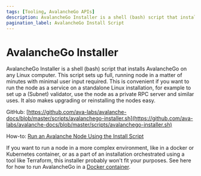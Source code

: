 ```yaml
---
tags: [Tooling, AvalancheGo APIs]
description: AvalancheGo Installer is a shell (bash) script that installs AvalancheGo on any Linux computer. This script sets up full, running node in a matter of minutes with minimal user input required. This is convenient if you want to run the node as a service on a standalone Linux installation, for example to set up a (Subnet) validator, use the node as a private RPC server and similar uses. It also makes upgrading or reinstalling the nodes easy.
pagination_label: AvalancheGo Install Script
---
```


# AvalancheGo Installer

AvalancheGo Installer is a shell (bash) script that installs AvalancheGo on any
Linux computer. This script sets up full, running node in a matter of minutes
with minimal user input required. This is convenient if you want to run the node
as a service on a standalone Linux installation, for example to set up a
(Subnet) validator, use the node as a private RPC server and similar uses. It
also makes upgrading or reinstalling the nodes easy.

GitHub: [https://github.com/ava-labs/avalanche-docs/blob/master/scripts/avalanchego-installer.sh](https://github.com/ava-labs/avalanche-docs/blob/master/scripts/avalanchego-installer.sh)

How-to: [Run an Avalanche Node Using the Install Script](/nodes/run/with-installer/installing-avalanchego.md)

If you want to run a node in a more complex environment, like in a docker or
Kubernetes container, or as a part of an installation orchestrated using a tool
like Terraform, this installer probably won't fit your purposes. See here for how to run AvalancheGo
in a [Docker container](/tooling/cli-guides/run-with-docker.md).
